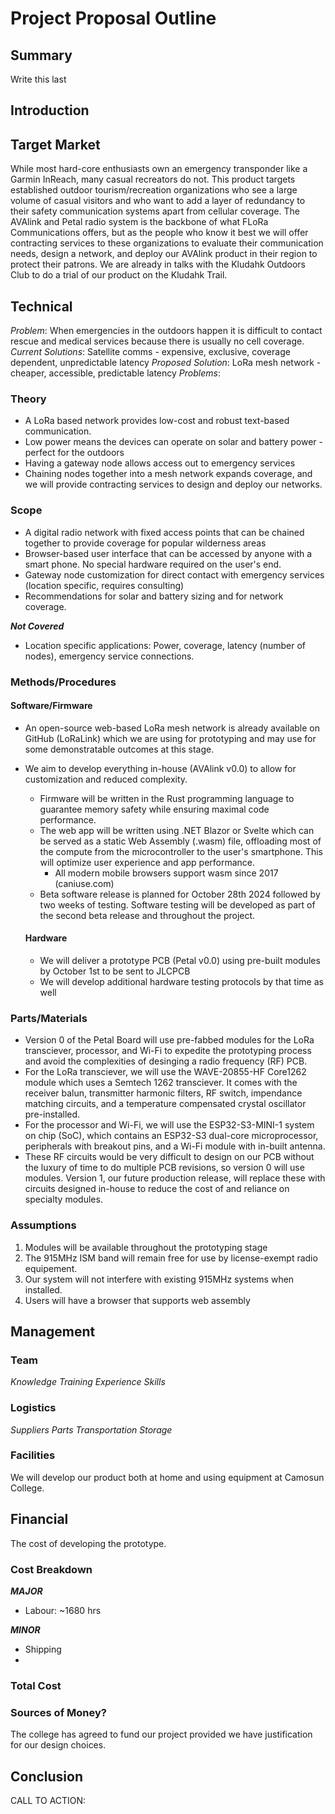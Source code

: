 # Project Proposal Outline

## Summary

Write this last

## Introduction

## Target Market

While most hard-core enthusiasts own an emergency transponder like a Garmin InReach, many casual recreators do not. This product targets established outdoor tourism/recreation organizations who see a large volume of casual visitors and who want to add a layer of redundancy to their safety communication systems apart from cellular coverage. The AVAlink and Petal radio system is the backbone of what FLoRa Communications offers, but as the people who know it best we will offer contracting services to these organizations to evaluate their communication needs, design a network, and deploy our AVAlink product in their region to protect their patrons.
We are already in talks with the Kludahk Outdoors Club to do a trial of our product on the Kludahk Trail.

## Technical

*Problem*: When emergencies in the outdoors happen it is difficult to contact rescue and medical services because there is usually no cell coverage. 
*Current Solutions*: Satellite comms - expensive, exclusive, coverage dependent, unpredictable latency
*Proposed Solution*: LoRa mesh network - cheaper, accessible, predictable latency
*Problems*:

### Theory

- A LoRa based network provides low-cost and robust text-based communication. 
- Low power means the devices can operate on solar and battery power - perfect for the outdoors
- Having a gateway node allows access out to emergency services
- Chaining nodes together into a mesh network expands coverage, and we will provide contracting services to design and deploy our networks.

### Scope

- A digital radio network with fixed access points that can be chained together to provide coverage for popular wilderness areas
- Browser-based user interface that can be accessed by anyone with a smart phone. No special hardware required on the user's end.
- Gateway node customization for direct contact with emergency services (location specific, requires consulting)
- Recommendations for solar and battery sizing and for network coverage.

***Not Covered***
- Location specific applications: Power, coverage, latency (number of nodes), emergency service connections.

### Methods/Procedures

#### Software/Firmware
- An open-source web-based LoRa mesh network is already available on GitHub (LoRaLink) which we are using for prototyping and may use for some demonstratable outcomes at this stage.
- We aim to develop everything in-house (AVAlink v0.0) to allow for customization and reduced complexity.
  - Firmware will be written in the Rust programming language to guarantee memory safety while ensuring maximal code performance.
  - The web app will be written using .NET Blazor or Svelte which can be served as a static Web Assembly (.wasm) file, offloading most of the compute from the microcontroller to the user's smartphone. This will optimize user experience and app performance.
    - All modern mobile browsers support wasm since 2017 (caniuse.com)
  - Beta software release is planned for October 28th 2024 followed by two weeks of testing. Software testing will be developed as part of the second beta release and throughout the project.

  #### Hardware
  - We will deliver a prototype PCB (Petal v0.0) using pre-built modules by October 1st to be sent to JLCPCB
  - We will develop additional hardware testing protocols by that time as well

### Parts/Materials
- Version 0 of the Petal Board will use pre-fabbed modules for the LoRa transciever, processor, and Wi-Fi to expedite the prototyping process and avoid the complexities of desinging a radio frequency (RF) PCB. 
- For the LoRa transciever, we will use the WAVE-20855-HF Core1262 module which uses a Semtech 1262 transciever. It comes with the receiver balun, transmitter harmonic filters, RF switch, impendance matching circuits, and a temperature compensated crystal oscillator pre-installed. 
- For the processor and Wi-Fi, we will use the ESP32-S3-MINI-1 system on chip (SoC), which contains an ESP32-S3 dual-core microprocessor, peripherals with breakout pins, and a Wi-Fi module with in-built antenna. 
- These RF circuits would be very difficult to design on our PCB without the luxury of time to do multiple PCB revisions, so version 0 will use modules. Version 1, our future production release, will replace these with circuits designed in-house to reduce the cost of and reliance on specialty modules.

### Assumptions

1. Modules will be available throughout the prototyping stage
2. The 915MHz ISM band will remain free for use by license-exempt radio equipement.
3. Our system will not interfere with existing 915MHz systems when installed.
4. Users will have a browser that supports web assembly

## Management

### Team
*Knowledge*
*Training*
*Experience*
*Skills*

### Logistics
*Suppliers*
*Parts*
*Transportation*
*Storage*

### Facilities
We will develop our product both at home and using equipment at Camosun College.

## Financial
The cost of developing the prototype.

### Cost Breakdown
***MAJOR***
- Labour: ~1680 hrs

***MINOR***
- Shipping
- 

### Total Cost

### Sources of Money?
The college has agreed to fund our project provided we have justification for our design choices.

## Conclusion
CALL TO ACTION: 